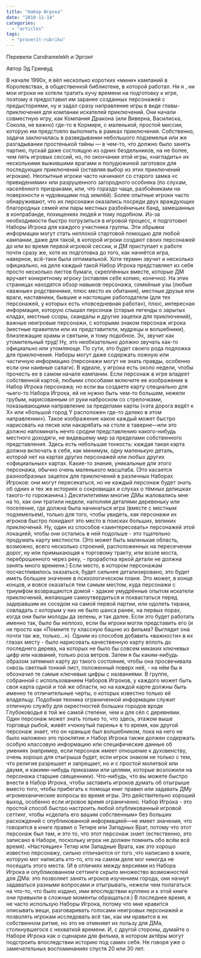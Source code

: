 ```yaml
---
title: "Набор Игрока"
date: "2018-11-14"
categories: 
  - "articles"
tags: 
  - "proverit-rubriku"
---
```


Перевели Candramelekh и Эргонт

Автор Эд Гринвуд

В начале 1990х, я вёл несколько коротких «мини» кампаний в Королевствах, в общественной библиотеке, в которой работал. Ни я , ни мои игроки не хотели тратить кучу времени на подготовку к игре, поэтому я предоставил им заранее созданных персонажей с предысториями, ну и задал сразу направление игры в виде главы-приключения для компании искателей приключений. Они начали совместную игру, как Компания Дракона (или Виверна, Василиска, Сокола, не важно) где-то в Кормире, с маленькой, простой миссии, которую им предстояло выполнить в рамках приключения. Собственно, задача заключалась в разведывании небольшого подземелья или же разгадывании простенькой тайны — в чем-то, что должно было занять партию, пускай даже состоящую из одних бездельников, на не более, чем пять игровых сессий, но, по окончании этой игры, «нагладить» их несколькими выжившими врагами и полудюжиной заготовок для последующих приключений (оставляя выбор из этих приключений игрокам). Неопытные игроки часто начинают со старого замка «с привидениями» или разрушенного загородного особняка (по слухам, населённого призраками, или, что гораздо чаще, разбойниками на поверхности и чудовищами под землёй). Более опытные игроки часто обнаруживают, что их персонажи оказались посреди двух враждующих благородных семей или пары местных разбойничьих банд, замешанных в контрабанде, похищениях людей и тому подобном. Из-за необходимости быстро погрузиться в игровой процесс, я подготовил Наборы Игрока для каждого участника группы. Эти обрывки информации могут стать неплохой стартовой помощью для любой кампании, даже для такой, в которой игроки создают своих персонажей до или во время первой игровой сессии, и ДМ приступает к работе почти сразу же, хотя их подготовка до того, как начнётся игра, наверное, всё-таки была оптимальной. Хотя термин звучит и несколько официально, на деле каждый такой Набор Игрока представляет из себя просто несколько листов бумаги, скреплённых вместе, которые ДМ вручает конкретному игроку (оставляя себе копию, конечно). На этих страницах находятся обзор навыков персонажа, семейные узы (любые «важные» родственники, плюс место их обитания), местные друзья или враги, наставники, бывшие и настоящие работодатели (для тех персонажей, у которых есть «повседневная работа»), плюс, интересная информация, которую слышал персонаж (старые легенды о зарытых кладах, местные ссоры, скандалы и другие зацепки для приключений), важные неигровые персонажи, с которыми знаком персонаж игрока (местные правители или их представители, мудрецы и волшебники), близлежащие храмы и святыни, и тому подобное. Эх, звучит как утомительный труд! Ну, это необязательно должно звучать как-то официально или утомляюще. По сути, это будет своего рода подложка для приключения. Наборы могут даже содержать ложную или частичную информацию (персонажи могут не знать правды, особенно если они наивные салаги). В идеале, у игрока есть около недели, чтобы прочесть ее в самом начале кампании. Если персонаж в игре владеет собственной картой, любыми способами включите ее изображение в Набор Игрока персонажа; но если вы создаете карту специально для чьего-то Набора Игрока, ей не нужно быть чем-то большим, нежели грубым, нарисованным от руки наброском со стрелочками, показывающими направление за пределами карты («эта дорога ведёт к X» или «большой город Y расположен где-то далеко в этом направлении»). Такое изображение какое каждый может быстро нарисовать на песке или накарябать на столе в таверне—или это должно напоминать нечто сродни представлению какого-нибудь местного доходяги, не видевшему мир за пределами собственного представления. Здесь есть небольшая тонкость: каждая такая карта должна включать в себя, как минимум, одну маленькую деталь, которой нет на картах других персонажей или любых других «официальных» картах. Какие-то знания, уникальные для этого персонажа, обычно очень маленького масштаба. (Это касается разнообразных зацепок для приключений в различных Наборах Игроков: они могут пересекаться, но не каждый персонаж будет знать об одних и тех же историях о сокровищах и слухах о тёмных делишках такого-то горожанина.) Десятилетиями многие ДМы жаловались мне на то, как они тратили недели, наполняя деталями деревеньку или поселение, где должна была начинаться игра (вместе с местным подземельем), только для того, чтобы увидеть, как персонажи их игроков быстро покидают это место в поисках больших, великих приключений. Ну, один из способов «заинтересовать» персонажей этой локацией, чтобы они остались в ней подольше - это тщательно продумать карту местности. (Это может быть маленькая область, возможно, всего несколько строений, расположенных на пересечении дорог, ну или примыкающая к торговому тракту, или возле моста, переброшенного через реку, - проработка яркой детали не должна занять много времени.) Если место, в котором персонажам посчастливилось оказаться, будет сильнее детализировано, это будет иметь большее значение в психологическом плане. Это может, в конце концов, и вовсе оказаться тем самым местом, куда персонажи с триумфом возвращаются домой - эдакие умудрённые опытом искатели приключений, желающие самоутвердиться и похвастаться перед задиравшим их соседом на самой первой партии, или одолеть тирана, совладать с которым у них не было шанса ранее, на первых порах, когда они были молоды да зелены, и так далее. Если это будет работать именно так, было бы неплохо, если бы игроки могли представить его (и не просто как «Помните ту классную башню из фильма? Выглядит она почти так же, только...»). Одним из способов добавить «важности» в их глазах месту - было нарисовать качественную карту вплоть до последнего дерева, на которых не было бы совсем никаких ключевых цифр или названий, только роза ветров. Затем я бы каким-нибудь образом затемнил карту до такого состояния, чтобы она просвечивала сквозь светлый тонкий лист, положенный поверх неё, - на нём бы я обозначил те самые ключевые цифры с названиями. В группе, собранной с использованием Наборов Игроков, у каждого может быть своя карта одной и той же области, но на каждой карте должны быть именно те отличительные черты, о которых известно только её владельцу. Подобная техника ограниченной информации служит отличную службу для окрестностей больших городов вроде Глубоководья в той же самой степени, чем и для сёл с деревнями. Один персонаж может знать только то, что здесь, этажом выше торговца рыбой, живёт «чокнутый парень» в то время, как другой персонаж знает, что он «раньше был волшебником, пока на него не было наложено это проклятие.» Набор Игрока также должен содержать особую классовую информацию или специфические данные об умениях (например, если персонаж имеет отношение к духовенству, очень хорошо для отыгрыша будет, если игрок знаком не только с тем, что религия разрешает и запрещает, но и с простой молитвой или двумя, и какими-нибудь приказами или целями, которые возложили на персонажа старшие священники). Что-нибудь, что вы можете быстро внести в Набор Игрока, чтобы заставить игроков думать об отыгрыше вместо того, чтобы прибегать к помощи книг правил или задавать ДМу игромеханические вопросы во время игры. Это действительно хороший выход, особенно если игровое время ограниченно. Набор Игрока - это простой способ быстро настроить любой опубликованный игровой сеттинг, чтобы «сделать его вашим собственным» без больших расхождений с опубликованной информацией—не имеет значения, что говорится в книге правил о Тетире или Западных Врат, потому что этот персонаж был там, и это то, что этот персонаж знает (естественно, это записано в Наборе, поскольку игрок не должен помнить обо всём всё время). «Настоящие» Тетир или Западные Врата, как это хорошо известно персонажу, сильно отличаются от того ,что написано в книге, которую мог написать кто-то, кто на самом деле мог никогда не посещать этого места. (И в отличиях между версиями из Набора Игрока и опубликованном сеттинге скрыто множество возможностей для ДМа: это позволяет занять игроков изучением города, они начнут задаваться разными вопросами и отыгрывать, нежели чем полагаться на что-то, что было издано, ими впоследствии куплено и к этой книге они привыкли в сложные моменты обращаться.) В последнее время, я не часто использую Наборы Игрока, потому что мне нравится описывать вещи, разговаривать голосами неигровых персонажей и позволять игрокам исследовать всё так, как им нравится в их собственном ритме, но это не отменяет их пользу для ДМа, столкнувшегося с нехваткой времени. И, с другой стороны, думайте о Наборе Игрока как о сценарии для фильма, в котором актёры могут подстроить впоследствии историю под самих себя. Не говоря уже о замечательных воспоминаниях спустя 20 или 30 лет.
